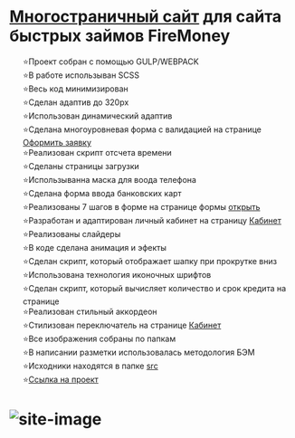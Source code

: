 <h1> <a href="https://kulakovskyi.github.io/FireMoney/" target="_blank">Многостраничный сайт</a> для сайта быстрых займов FireMoney</h1>
<ul type="none">
  <li>⭐Проект собран с помощью GULP/WEBPACK</li>
  <li>⭐В работе использыван SCSS</li>
  <li>⭐Весь код минимизирован</li>
  <li>⭐Сделан адаптив до 320px</li>
  <li>⭐Использован динамический адаптив</li>
  <li>⭐Сделана многоуровневая форма с валидацией на странице <a href="https://kulakovskyi.github.io/FireMoney/form.html">Оформить заявку</a></li>
  <li>⭐Реализован скрипт отсчета времени</li>
  <li>⭐Сделаны страницы загрузки</li>
  <li>⭐Использыванна маска для воода телефона</li>
  <li>⭐Сделана форма ввода банковских карт</li>
  <li>⭐Реализованы 7 шагов в форме на странице формы <a href="https://kulakovskyi.github.io/FireMoney/form.html">открыть</a></li>
  <li>⭐Разработан и адаптирован личный кабинет на страницу <a href="https://kulakovskyi.github.io/FireMoney/cabinet.html">Кабинет</a></li>
  <li>⭐Реализованы слайдеры</li>
  <li>⭐В коде сделана анимация и эфекты</li>
  <li>⭐Сделан скрипт, который отображает шапку при прокрутке вниз</li>
  <li>⭐Использована технология иконочных шрифтов</li>
  <li>⭐Сделан скрипт, который вычисляет количество и срок кредита на странице</li>
  <li>⭐Реализован стильный аккордеон</li>
  <li>⭐Стилизован переключатель на странице <a href="https://kulakovskyi.github.io/FireMoney/cabinet.html">Кабинет</a></li>
  <li>⭐Все изображения собраны по папкам</li>
  <li>⭐В написании разметки использовалась методология БЭМ</li>
  <li>⭐Исходники находятся в папке <a href="https://github.com/kulakovskyi/FireMoney/tree/main/src">src</a></li>
  <li>⭐<a href="https://kulakovskyi.github.io/FireMoney/">Ссылка на проект</a></li>
</ul>

<h1><h1>

<img src="https://github.com/kulakovskyi/FireMoney/blob/main/readme-img/firemoney.jpg" alt="site-image" />

